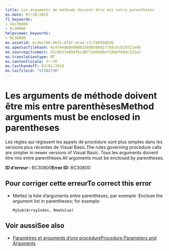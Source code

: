 ```yaml
---
title: Les arguments de méthode doivent être mis entre parenthèses
ms.date: 07/20/2015
f1_keywords:
- vbc30800
- bc30800
helpviewer_keywords:
- BC30800
ms.assetid: ecdec760-8b51-474f-acad-17cf8059d83b
ms.openlocfilehash: 6c9744db0e000035b88500d177b8c5cb19721e9b
ms.sourcegitcommit: 41c0637e894fbcd0713d46d6ef1866f08dc321a2
ms.translationtype: MT
ms.contentlocale: fr-FR
ms.lasthandoff: 03/01/2019
ms.locfileid: "57202736"
---
```

# <a name="method-arguments-must-be-enclosed-in-parentheses"></a><span data-ttu-id="f1c97-102">Les arguments de méthode doivent être mis entre parenthèses</span><span class="sxs-lookup"><span data-stu-id="f1c97-102">Method arguments must be enclosed in parentheses</span></span>
<span data-ttu-id="f1c97-103">Les règles qui régissent les appels de procédure sont plus simples dans les versions plus récentes de Visual Basic.</span><span class="sxs-lookup"><span data-stu-id="f1c97-103">The rules governing procedure calls are simpler in newer versions of Visual Basic.</span></span> <span data-ttu-id="f1c97-104">Tous les arguments doivent être mis entre parenthèses.</span><span class="sxs-lookup"><span data-stu-id="f1c97-104">All arguments must be enclosed by parentheses.</span></span>  
  
 <span data-ttu-id="f1c97-105">**ID d’erreur :** BC30800</span><span class="sxs-lookup"><span data-stu-id="f1c97-105">**Error ID:** BC30800</span></span>  
  
## <a name="to-correct-this-error"></a><span data-ttu-id="f1c97-106">Pour corriger cette erreur</span><span class="sxs-lookup"><span data-stu-id="f1c97-106">To correct this error</span></span>  
  
-   <span data-ttu-id="f1c97-107">Mettez la liste d’arguments entre parenthèses, par exemple :</span><span class="sxs-lookup"><span data-stu-id="f1c97-107">Enclose the argument list in parentheses; for example:</span></span>  
  
    ```  
    MySub(ArrayIndex, NewValue)  
    ```  
  
## <a name="see-also"></a><span data-ttu-id="f1c97-108">Voir aussi</span><span class="sxs-lookup"><span data-stu-id="f1c97-108">See also</span></span>

- [<span data-ttu-id="f1c97-109">Paramètres et arguments d’une procédure</span><span class="sxs-lookup"><span data-stu-id="f1c97-109">Procedure Parameters and Arguments</span></span>](../../visual-basic/programming-guide/language-features/procedures/procedure-parameters-and-arguments.md)
